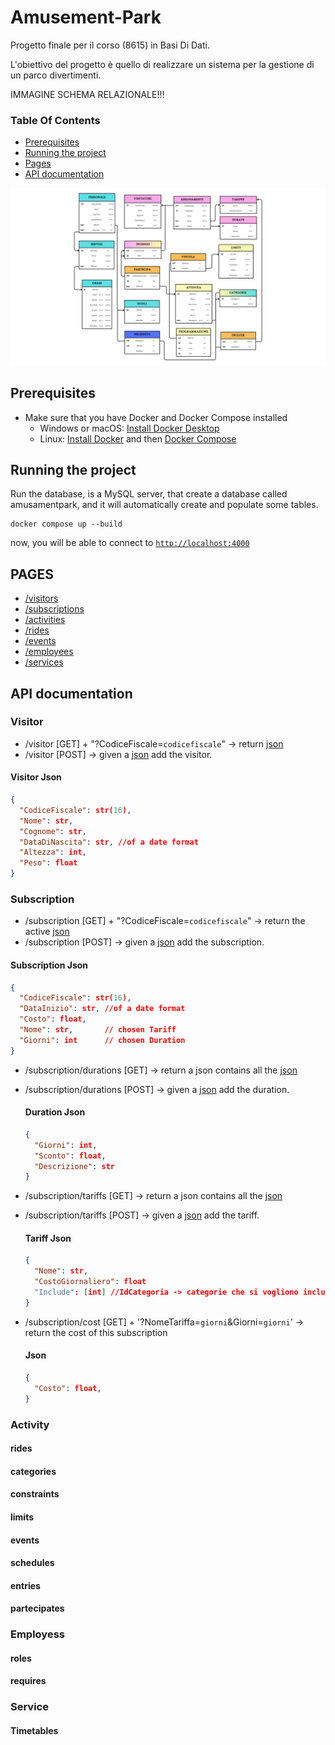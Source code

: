 # Amusement-Park
Progetto finale per il corso (8615) in Basi Di Dati.

L'obiettivo del progetto è quello di realizzare un sistema per la gestione di un parco divertimenti.

IMMAGINE SCHEMA RELAZIONALE!!!

### Table Of Contents
- [Prerequisites](#prerequisites)
- [Running the project](#running-the-project)
- [Pages](#pages)
- [API documentation](#api)

![image](/app/static/img/SchemaRelazionale.png)

## Prerequisites
- Make sure that you have Docker and Docker Compose installed
  - Windows or macOS:
    [Install Docker Desktop](https://www.docker.com/get-started)
  - Linux: [Install Docker](https://www.docker.com/get-started) and then
    [Docker Compose](https://github.com/docker/compose)

## Running the project

Run the database, is a MySQL server, that create a database called amusamentpark, and it will automatically  create and populate some tables. 

```console
docker compose up --build
```

now, you will be able to connect to [`http://localhost:4000`](http://localhost:4000)


## PAGES
- [/visitors](http://localhost:4000/visitors)
- [/subscriptions](http://localhost:4000/subscriptions)
- [/activities](http://localhost:4000/activities)
- [/rides](http://localhost:4000/rides)
- [/events](http://localhost:4000/events)
- [/employees](http://localhost:4000/employees)
- [/services](http://localhost:4000/services)

## API documentation
### Visitor
- /visitor [GET] + "?CodiceFiscale=`codicefiscale`" -> return [json](#visitor-json)
- /visitor [POST] -> given a [json](#visitor-json) add the visitor.

#### Visitor Json
```json
{
  "CodiceFiscale": str(16),
  "Nome": str,
  "Cognome": str,
  "DataDiNascita": str, //of a date format
  "Altezza": int,
  "Peso": float
}
```

### Subscription
- /subscription [GET] + "?CodiceFiscale=`codicefiscale`" -> return the active [json](#subscription-json)
- /subscription [POST] -> given a [json](#subscription-json) add the subscription.

#### Subscription Json
```json
{
  "CodiceFiscale": str(16),
  "DataInizio": str, //of a date format
  "Costo": float,
  "Nome": str,       // chosen Tariff  
  "Giorni": int      // chosen Duration
}
```

- /subscription/durations [GET] -> return a json contains all the [json](#duration-json)
- /subscription/durations [POST] -> given a [json](#duration-json) add the duration.

  #### Duration Json
  ```json
  {
    "Giorni": int,
    "Sconto": float,
    "Descrizione": str
  }
  ```

- /subscription/tariffs [GET] -> return a json contains all the [json](#tariff-json)
- /subscription/tariffs [POST] -> given a [json](#tariff-json) add the tariff.
  
  #### Tariff Json
  ```json
  {
    "Nome": str,
    "CostoGiornaliero": float
    "Include": [int] //IdCategoria -> categorie che si vogliono includere 
  }
  ```

- /subscription/cost [GET] + '?NomeTariffa=`giorni`&Giorni=`giorni`' -> return the cost of this subscription
  #### Json
  ```json
  {
    "Costo": float,
  }
  ```

### Activity

#### rides
#### categories
#### constraints
#### limits

#### events
#### schedules

#### entries
#### partecipates

### Employess

#### roles
#### requires

### Service

#### Timetables
